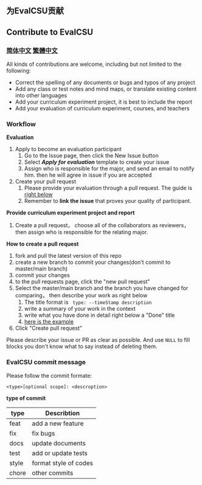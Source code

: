 ## 为EvalCSU贡献
## Contribute to EvalCSU
### [简体中文](CONTRIBUTION_zh_simplify.md) [繁體中文](CONTRIBUTION_zh_tradition.md)

All kinds of contributions are welcome, including but not limited to the following:

- Correct the spelling of any documents or bugs and typos of any project
- Add any class or test notes and mind maps, or translate existing content into other languages
- Add your curriculum  experiment project, it is best to include the report
- Add your evaluation of curriculum  experiment, courses, and teachers

### Workflow
**Evaluation**
1. Apply to become an evaluation participant
   1. Go to the Issue page, then click the New Issue button
   2. Select ***Apply for evaluation*** template to create your issue
   3. Assign who is responsible for the major, and send an email to notify him. then he will agree in issue if you are accepted
2. Create your pull request
   1. Please provide your evaluation through a pull request. The guide is [right below](#26-)
   2. Remember to **link the issue** that proves your quality of participant.

**Provide curriculum experiment project and report**
 
1. Create a pull request， choose all of the collaborators as reviewers， then assign who is responsible for the relating major.

**How to create a pull request**

1. fork and pull the latest version of this repo
2. create a new branch to commit your changes(don't commit to master/main branch)
3. commit your changes
4. to the pull requests page, click the "new pull request"
5. Select the master/main branch and the branch you have changed for comparing， then describe your work as right below
   1. The title format is ``` type: --timeStamp description```
   2. write a summary of your work in the context
   3. write what you have done in detail right below a "Done" title
   4. [here is the example](https://github.com/Jacob953/evalcsu/pull/3)
6. Click "Create pull request"

Please describe your issue or PR as clear as possible. And use ``NULL`` to fill blocks you don't know what to say instead of deleting them.

### EvalCSU commit message

Please follow the commit formate:

```
<type>[optional scope]: <descroption>
```

**type of commit**

  <table margin="center">
    <thead>
        <tr>
            <th>type</th>
          	<th>Describtion</th>
        </tr>
    </thead>
    <tbody>
        <tr>
            <td>feat</td>
            <td>add a new feature</td>
        </tr>
      	<tr>
            <td>fix</td>
            <td>fix bugs</td>
     		</tr>
     	 	<tr>
            <td>docs</td>
            <td>update documents</td>
      	</tr>
      	<tr>
            <td>test</td>
            <td>add or update tests</td>
      	</tr>
      	<tr>
            <td>style</td>
            <td>format style of codes</td>
      	</tr>
      	<tr>
            <td>chore</td>
            <td>other commits</td>
      	</tr>
    </tbody>
  </table>
</div>

